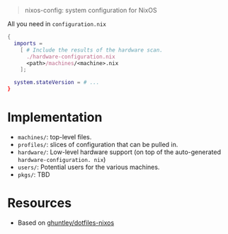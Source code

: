 > nixos-config: system configuration for NixOS

All you need in `configuration.nix`
```nix
{
  imports =
    [ # Include the results of the hardware scan.
      ./hardware-configuration.nix
      <path>/machines/<machine>.nix
    ];

  system.stateVersion = # ...
}
```

# Implementation

- `machines/`: top-level files.
- `profiles/`: slices of configuration that can be pulled in.
- `hardware/`: Low-level hardware support (on top of the auto-generated `hardware-configuration. nix`)
- `users/`: Potential users for the various machines.
- `pkgs/`: TBD

# Resources

- Based on [ghuntley/dotfiles-nixos](https://github.com/ghuntley/dotfiles-nixos)
